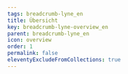 ```yaml
---
tags: breadcrumb-lyne_en
title: Übersicht
key: breadcrumb-lyne-overview_en
parent: breadcrumb-lyne_en
icon: overview
order: 1
permalink: false
eleventyExcludeFromCollections: true
---
```


